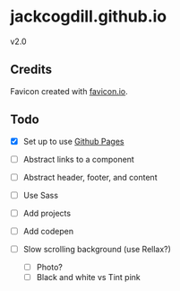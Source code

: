 # jackcogdill.github.io
v2.0

## Credits

Favicon created with [favicon.io](https://favicon.io/).

## Todo

- [x] Set up to use [Github Pages](https://github.com/facebook/create-react-app/blob/master/packages/react-scripts/template/README.md#github-pages)
- [ ] Abstract links to a component
- [ ] Abstract header, footer, and content
- [ ] Use Sass

- [ ] Add projects
- [ ] Add codepen
- [ ] Slow scrolling background (use Rellax?)
    - [ ] Photo?
    - [ ] Black and white vs Tint pink
